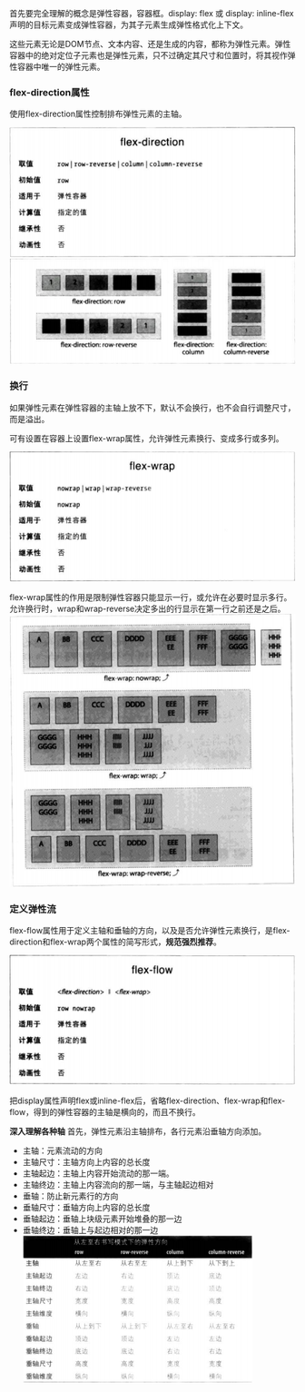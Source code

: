 首先要完全理解的概念是弹性容器，容器框。display: flex 或 display: inline-flex 声明的目标元素变成弹性容器，为其子元素生成弹性格式化上下文。

这些元素无论是DOM节点、文本内容、还是生成的内容，都称为弹性元素。弹性容器中的绝对定位子元素也是弹性元素，只不过确定其尺寸和位置时，将其视作弹性容器中唯一的弹性元素。

### flex-direction属性

使用flex-direction属性控制排布弹性元素的主轴。

![](flex-direction.png)
![](flex-direction2.png)

### 换行

如果弹性元素在弹性容器的主轴上放不下，默认不会换行，也不会自行调整尺寸，而是溢出。

可有设置在容器上设置flex-wrap属性，允许弹性元素换行、变成多行或多列。

![](flex-wrap.png)

flex-wrap属性的作用是限制弹性容器只能显示一行，或允许在必要时显示多行。允许换行时，wrap和wrap-reverse决定多出的行显示在第一行之前还是之后。
![](flex-wrap2.png)

### 定义弹性流

flex-flow属性用于定义主轴和垂轴的方向，以及是否允许弹性元素换行，是flex-direction和flex-wrap两个属性的简写形式，**规范强烈推荐**。

![](flex-flow.png)

把display属性声明flex或inline-flex后，省略flex-direction、flex-wrap和flex-flow，得到的弹性容器的主轴是横向的，而且不换行。

**深入理解各种轴**
首先，弹性元素沿主轴排布，各行元素沿垂轴方向添加。

* 主轴：元素流动的方向
* 主轴尺寸：主轴方向上内容的总长度
* 主轴起边：主轴上内容开始流动的那一端。
* 主轴终边：主轴上内容流向的那一端，与主轴起边相对
* 垂轴：防止新元素行的方向
* 垂轴尺寸：垂轴方向上内容的总长度
* 垂轴起边：垂轴上块级元素开始堆叠的那一边
* 垂轴终边：垂轴上与起边相对的那一边
![](各种轴.png)
